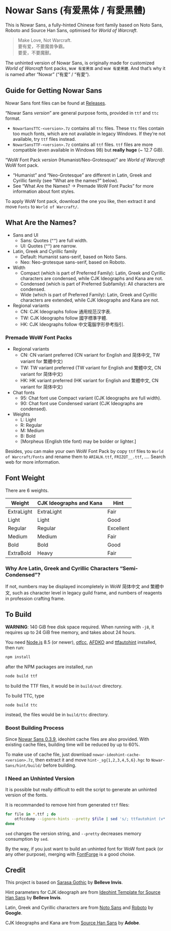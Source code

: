 # Nowar Sans (有爱黑体 / 有愛黑體)

This is Nowar Sans, a fully-hinted Chinese font family based on Noto Sans, Roboto and Source Han Sans, optimised for _World of Warcraft_.

> Make Love, Not Warcraft.<br>
> 要有爱，不要魔兽争霸。<br>
> 要愛，不要魔獸。

The unhinted version of Nowar Sans, is originally made for customized _World of Warcraft_ font packs, `WoW 有爱黑体` and `WoW 有愛黑體`. And that’s why it is named after “Nowar” (“有爱” / “有愛”).

## Guide for Getting Nowar Sans

Nowar Sans font files can be found at [Releases](https://github.com/CyanoHao/Nowar-Sans/releases).

“Nowar Sans _version_” are general purpose fonts, provided in `ttf` and `ttc` format.
- `NowarSansTTC-<version>.7z` contains all `ttc` files. These `ttc` files contain too much fonts, which are not available in legacy Windows. If they’re not available, try `ttf` files instead.
- `NowarSansTTF-<version>.7z` contains all `ttf` files. `ttf` files are more compatible (even available in Windows 98) but **really huge** (~ 12.7 GiB).

“WoW Font Pack _version_ (Humanist/Neo-Grotesque)” are _World of Warcraft_ WoW font pack.
- “Humanist” and “Neo-Grotesque” are different in Latin, Greek and Cyrillic family (see “What are the names?” below).
- See “What Are the Names? → Premade WoW Font Packs” for more information about font styles.

To apply WoW font pack, download the one you like, then extract it and move `Fonts` to `World of Warcraft/`.

## What Are the Names?

- Sans and UI
  - Sans: Quotes (`“”`) are full width.
  - UI: Quotes (`“”`) are narrow.
- Latin, Greek and Cyrillic family
  - Default: Humanist sans-serif, based on Noto Sans.
  - Neo: Neo-grotesque sans-serif, based on Roboto.
- Width
  - Compact (which is part of Preferred Family): Latin, Greek and Cyrillic characters are condensed, while CJK Ideographs and Kana are not.
  - Condensed (which is part of Preferred Subfamily): All characters are condensed.
  - Wide (which is part of Preferred Family): Latin, Greek and Cyrillic characters are extended, while CJK Ideographs and Kana are not.
- Regional variants
  - CN: CJK Ideographs follow 通用规范汉字表.
  - TW: CJK Ideographs follow 國字標準字體.
  - HK: CJK Ideographs follow 中文電腦字形參考指引.

### Premade WoW Font Packs

- Regional variants
  - CN: CN variant preferred (CN variant for English and 简体中文, TW variant for 繁體中文)
  - TW: TW variant preferred (TW variant for English and 繁體中文, CN variant for 简体中文)
  - HK: HK variant preferred (HK variant for English and 繁體中文, CN variant for 简体中文)
- Chat fonts
  - 95: Chat font use Compact variant (CJK Ideographs are full width).
  - 90: Chat font use Condensed variant (CJK Ideographs are condensed).
- Weights
  - L: Light
  - R: Regular
  - M: Medium
  - B: Bold
  - [Morpheus (English title font) may be bolder or lighter.]

Besides, you can make your own WoW Font Pack by copy `ttf` files to `World of Warcraft/Fonts` and rename them to `ARIALN.ttf`, `FRIZQT__.ttf`, …. Search web for more information.

## Font Weight

There are 6 weights.

| Weight     | CJK Ideographs and Kana | Hint      |
| ---------- | ----------------------- | --------- |
| ExtraLight | ExtraLight              | Fair      |
| Light      | Light                   | Good      |
| Regular    | Regular                 | Excellent |
| Medium     | Medium                  | Fair      |
| Bold       | Bold                    | Good      |
| ExtraBold  | Heavy                   | Fair      |

### Why Are Latin, Greek and Cyrillic Characters “Semi-Condensed”?

If not, numbers may be displayed incompletely in WoW 简体中文 and 繁體中文, such as character level in legacy guild frame, and numbers of reagents in profession crafting frame.

## To Build

**WARNING**: 140 GiB free disk space required. When running with `-j8`, it requires up to 24 GiB free memory, and takes about 24 hours.

You need [Node.js](https://nodejs.org/en/) 8.5 (or newer), [otfcc](https://github.com/caryll/otfcc), [AFDKO](http://www.adobe.com/devnet/opentype/afdko.html) and [ttfautohint](https://www.freetype.org/ttfautohint) installed, then run:

```bash
npm install
```

after the NPM packages are installed, run

```bash
node build ttf
```

to build the TTF files, it would be in `build/out` directory.

To build TTC, type

```bash
node build ttc
```

instead, the files would be in `build/ttc` directory.

### Boost Building Process

Since [Nowar Sans 0.3.9](https://github.com/CyanoHao/Nowar-Sans/releases/tag/v0.3.9), ideohint cache files are also provided. With existing cache files, building time will be reduced by up to 60%.

To make use of cache file, just download `nowar-ideohint-cache-<version>.7z`, then extract it and move `hint-_sg{1,2,3,4,5,6}.hgc` to `Nowar-Sans/hint/build/` before building.

### I Need an Unhinted Version

It is possible but really difficult to edit the script to generate an unhinted version of the fonts.

It is recommanded to remove hint from generated `ttf` files:

```bash
for file in *.ttf ; do
    otfccdump --ignore-hints --pretty $file | sed 's/; ttfautohint (v*.*)//' | otfccbuild -o $file -O3
done
```

`sed` changes the version string, and `--pretty` decreases memory consumption by `sed`.

By the way, if you just want to build an unhinted font for WoW font pack (or any other purpose), merging with [FontForge](https://fontforge.github.io/) is a good choise.

## Credit

This project is based on [Sarasa Gothic](https://github.com/be5invis/Sarasa-Gothic) by **Belleve Invis**.

Hint parameters for CJK ideograph are from [Ideohint Template for Source Han Sans](https://github.com/be5invis/source-han-sans-ttf) by **Belleve Invis**.

Latin, Greek and Cyrillic characters are from [Noto Sans](https://github.com/googlei18n/noto-fonts) and [Roboto](https://github.com/google/roboto) by **Google**.

CJK Ideographs and Kana are from [Source Han Sans](https://github.com/adobe-fonts/source-han-sans) by **Adobe**.

